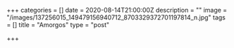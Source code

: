 +++
categories = []
date = 2020-08-14T21:00:00Z
description = ""
image = "/images/137256015_149479156940712_8703329372701197814_n.jpg"
tags = []
title = "Amorgos"
type = "post"

+++
